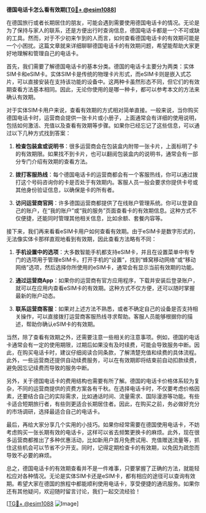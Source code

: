 **德国电话卡怎么看有效期[[TG💪+ @esim1088](https://t.me/s/esim1088)]**

在德国旅行或者长期居住的朋友，可能会遇到需要使用德国电话卡的情况。无论是为了保持与家人的联系，还是方便出行时查询信息，德国电话卡都是一个不可或缺的工具。然而，对于不少初来乍到的人而言，如何查看德国电话卡的有效期可能是一个小困扰。这篇文章就来详细聊聊德国电话卡的有效期问题，希望能帮助大家更好地理解和管理自己的电话卡。

首先，我们需要了解德国电话卡的基本分类。德国的电话卡主要分为两类：实体SIM卡和eSIM卡。实体SIM卡是传统的物理卡片形式，而eSIM卡则是嵌入式芯片，可以直接安装在支持该功能的设备中。这两种卡虽然形态不同，但它们的有效期查看方法基本相同。因此，无论你使用的是哪一种卡，都可以参考本文的方法来确认有效期。

对于实体SIM卡用户来说，查看有效期的方式相对简单直接。一般来说，当你购买德国电话卡时，运营商会提供一张卡片或小册子，上面通常会有详细的使用说明，包括如何激活、充值以及查看有效期等步骤。如果你已经忘记了这些信息，可以通过以下几种方式找到答案：

1. **检查包装盒或说明书**：很多运营商会在包装盒内附带一张卡片，上面标明了卡的有效期限。如果找不到卡片，也可以翻阅包装盒内的说明书，通常会有一部分专门介绍有效期的查看方法。
   
2. **拨打客服热线**：每个德国电话卡的运营商都会有一个客服热线，你可以通过拨打这个号码咨询你的卡是否处于有效期内。客服人员一般会要求你提供卡号或其他身份验证信息，以确保是卡的所有者。

3. **访问运营商官网**：许多德国运营商都提供了在线账户管理系统。你可以登录自己的账户，在“我的账户”或“我的服务”页面查看卡的有效期信息。这种方式不仅便捷，还能同时管理其他相关信息，比如余额、套餐内容等。

接下来，我们再来看看eSIM卡用户如何查看有效期。由于eSIM卡是数字形式的，无法像实体卡那样直观地看到有效期，因此查看方法略有不同：

1. **手机设置中的选项**：大多数智能手机都支持eSIM卡，并且在设置菜单中有专门的选项用于管理eSIM卡。打开手机的“设置”，找到“蜂窝移动网络”或“移动网络”选项，然后选择你所使用的eSIM卡，通常会有显示当前有效期的功能。

2. **通过运营商App**：如果你的运营商有官方应用程序，下载并安装后登录账户，就可以在应用内查看eSIM卡的有效期。这种方式不仅方便，还可以随时掌握最新的账户动态。

3. **联系运营商客服**：如果对上述方法不熟悉，或者不确定自己的设备是否支持相关操作，可以直接拨打运营商客服热线寻求帮助。客服人员能够根据你的描述，帮助你确认eSIM卡的有效期。

当然，除了查看有效期之外，还需要注意一些相关的注意事项。例如，德国的电话卡通常会有一定的使用期限，过期后如果没有及时续费，可能会导致服务中断。因此，在购买电话卡时，建议仔细阅读合同条款，了解清楚充值和续费的具体流程。此外，一些运营商还提供自动续费服务，可以在有效期即将结束前自动扣款续费，避免因忘记续费而导致的服务中断。

另外，关于德国电话卡的费用结构也需要有所了解。德国的电话卡价格体系较为复杂，不同的运营商提供的资费方案各有千秋。在选择电话卡时，不仅要考虑价格因素，还要结合自己的实际需求，比如通话时间、流量需求、国际漫游等功能。有些卡适合短期旅行者，有些则更适合长期居住者。因此，在购买之前，务必做好充分的市场调研，选择最适合自己的电话卡。

最后，再给大家分享几个实用的小技巧。如果你经常需要在德国使用电话卡，不妨考虑购买一张长期有效的电话卡，这样可以省去频繁更换卡的麻烦。此外，现在很多运营商都推出了多种优惠活动，比如新用户首月免费试用、充值赠送流量等，抓住这些机会可以节省不少开支。同时，记得定期检查卡的有效期，以免因为疏忽而导致不必要的麻烦。

总之，德国电话卡的有效期查看并不是一件难事，只要掌握了正确的方法，就能轻松应对各种情况。无论是实体SIM卡还是eSIM卡，都有相应的途径可以查询有效期。希望大家在德国的旅程中都能顺利使用电话卡，享受便捷的通讯服务。如果你还有其他疑问，欢迎随时留言讨论，我们一起交流经验！

[[TG💪+ @esim1088](https://t.me/s/esim1088) ![Image](https://i.postimg.cc/4NQfJmqS/Snipaste-2025-05-13-00-14-12.png)]